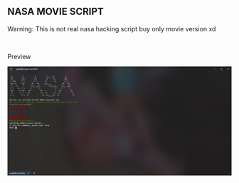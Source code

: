 <h2>NASA MOVIE SCRIPT</h2>
<p>Warning: This is not real nasa hacking script buy only movie version xd</p>
<br>
<p>Preview</p>
<img src='previews/screen01.png' />
